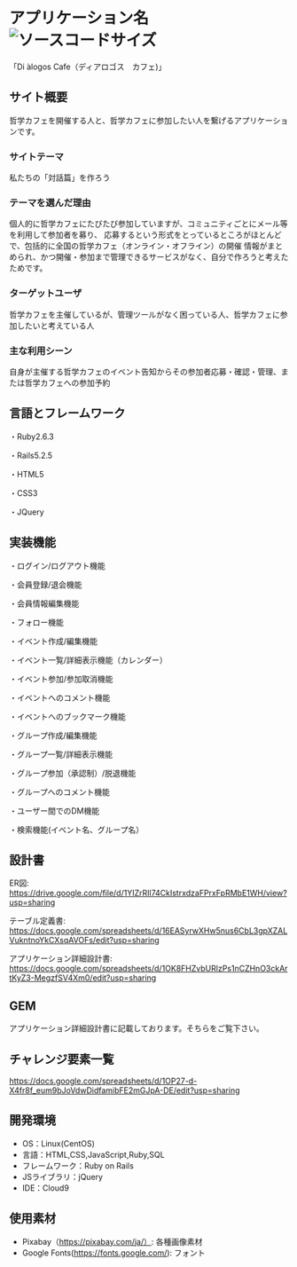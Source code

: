 # アプリケーション名 ![ソースコードサイズ](https://img.shields.io/github/languages/code-size/Sugizou0215/Dialogos-CafE)
「Di ́alogos Cafe（ディアロゴス　カフェ)」

## サイト概要
哲学カフェを開催する人と、哲学カフェに参加したい人を繋げるアプリケーションです。


### サイトテーマ
私たちの「対話篇」を作ろう

### テーマを選んだ理由
個人的に哲学カフェにたびたび参加していますが、コミュニティごとにメール等を利用して参加者を募り、
応募するという形式をとっているところがほとんどで、包括的に全国の哲学カフェ（オンライン・オフライン）の開催
情報がまとめられ、かつ開催・参加まで管理できるサービスがなく、自分で作ろうと考えたためです。

### ターゲットユーザ
哲学カフェを主催しているが、管理ツールがなく困っている人、哲学カフェに参加したいと考えている人

### 主な利用シーン
自身が主催する哲学カフェのイベント告知からその参加者応募・確認・管理、または哲学カフェへの参加予約

## 言語とフレームワーク

・Ruby2.6.3

・Rails5.2.5

・HTML5

・CSS3

・JQuery

## 実装機能

・ログイン/ログアウト機能

・会員登録/退会機能

・会員情報編集機能

・フォロー機能

・イベント作成/編集機能

・イベント一覧/詳細表示機能（カレンダー）

・イベント参加/参加取消機能

・イベントへのコメント機能

・イベントへのブックマーク機能

・グループ作成/編集機能

・グループ一覧/詳細表示機能

・グループ参加（承認制）/脱退機能

・グループへのコメント機能

・ユーザー間でのDM機能

・検索機能(イベント名、グループ名）

## 設計書
ER図:
https://drive.google.com/file/d/1YIZrRIl74CkIstrxdzaFPrxFpRMbE1WH/view?usp=sharing

テーブル定義書:
https://docs.google.com/spreadsheets/d/16EASyrwXHw5nus6CbL3gpXZALVukntnoYkCXsqAVOFs/edit?usp=sharing

アプリケーション詳細設計書:
https://docs.google.com/spreadsheets/d/1OK8FHZvbURlzPs1nCZHnO3ckArtKyZ3-MegzfSV4Xm0/edit?usp=sharing

## GEM

アプリケーション詳細設計書に記載しております。そちらをご覧下さい。

## チャレンジ要素一覧
https://docs.google.com/spreadsheets/d/1OP27-d-X4fr8f_eum9bJoVdwDidfamibFE2mGJpA-DE/edit?usp=sharing

## 開発環境
- OS：Linux(CentOS)
- 言語：HTML,CSS,JavaScript,Ruby,SQL
- フレームワーク：Ruby on Rails
- JSライブラリ：jQuery
- IDE：Cloud9

## 使用素材
- Pixabay（https://pixabay.com/ja/）: 各種画像素材
- Google Fonts(https://fonts.google.com/): フォント
